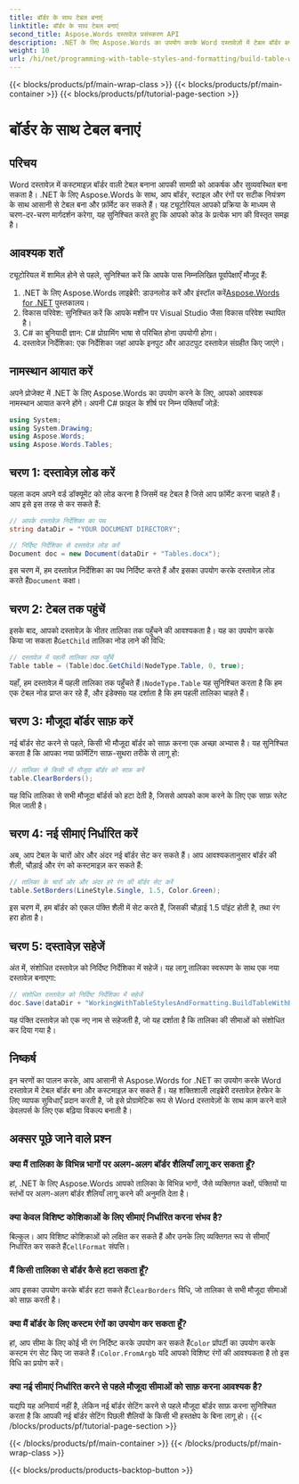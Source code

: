 ```yaml
---
title: बॉर्डर के साथ टेबल बनाएं
linktitle: बॉर्डर के साथ टेबल बनाएं
second_title: Aspose.Words दस्तावेज़ प्रसंस्करण API
description: .NET के लिए Aspose.Words का उपयोग करके Word दस्तावेज़ों में टेबल बॉर्डर बनाने और उन्हें कस्टमाइज़ करने का तरीका जानें। विस्तृत निर्देशों के लिए हमारे चरण-दर-चरण मार्गदर्शिका का पालन करें।
weight: 10
url: /hi/net/programming-with-table-styles-and-formatting/build-table-with-borders/
---
```


{{< blocks/products/pf/main-wrap-class >}}
{{< blocks/products/pf/main-container >}}
{{< blocks/products/pf/tutorial-page-section >}}

# बॉर्डर के साथ टेबल बनाएं

## परिचय

Word दस्तावेज़ में कस्टमाइज़ बॉर्डर वाली टेबल बनाना आपकी सामग्री को आकर्षक और सुव्यवस्थित बना सकता है। .NET के लिए Aspose.Words के साथ, आप बॉर्डर, स्टाइल और रंगों पर सटीक नियंत्रण के साथ आसानी से टेबल बना और फ़ॉर्मेट कर सकते हैं। यह ट्यूटोरियल आपको प्रक्रिया के माध्यम से चरण-दर-चरण मार्गदर्शन करेगा, यह सुनिश्चित करते हुए कि आपको कोड के प्रत्येक भाग की विस्तृत समझ है।

## आवश्यक शर्तें

ट्यूटोरियल में शामिल होने से पहले, सुनिश्चित करें कि आपके पास निम्नलिखित पूर्वापेक्षाएँ मौजूद हैं:

1.  .NET के लिए Aspose.Words लाइब्रेरी: डाउनलोड करें और इंस्टॉल करें[Aspose.Words for .NET](https://releases.aspose.com/words/net/) पुस्तकालय।
2. विकास परिवेश: सुनिश्चित करें कि आपके मशीन पर Visual Studio जैसा विकास परिवेश स्थापित है।
3. C# का बुनियादी ज्ञान: C# प्रोग्रामिंग भाषा से परिचित होना उपयोगी होगा।
4. दस्तावेज़ निर्देशिका: एक निर्देशिका जहां आपके इनपुट और आउटपुट दस्तावेज़ संग्रहीत किए जाएंगे।

## नामस्थान आयात करें

अपने प्रोजेक्ट में .NET के लिए Aspose.Words का उपयोग करने के लिए, आपको आवश्यक नामस्थान आयात करने होंगे। अपनी C# फ़ाइल के शीर्ष पर निम्न पंक्तियाँ जोड़ें:

```csharp
using System;
using System.Drawing;
using Aspose.Words;
using Aspose.Words.Tables;
```

## चरण 1: दस्तावेज़ लोड करें

पहला कदम अपने वर्ड डॉक्यूमेंट को लोड करना है जिसमें वह टेबल है जिसे आप फ़ॉर्मेट करना चाहते हैं। आप इसे इस तरह से कर सकते हैं:

```csharp
// आपके दस्तावेज़ निर्देशिका का पथ
string dataDir = "YOUR DOCUMENT DIRECTORY";

// निर्दिष्ट निर्देशिका से दस्तावेज़ लोड करें
Document doc = new Document(dataDir + "Tables.docx");
```

 इस चरण में, हम दस्तावेज़ निर्देशिका का पथ निर्दिष्ट करते हैं और इसका उपयोग करके दस्तावेज़ लोड करते हैं`Document` कक्षा।

## चरण 2: टेबल तक पहुंचें

 इसके बाद, आपको दस्तावेज़ के भीतर तालिका तक पहुँचने की आवश्यकता है। यह का उपयोग करके किया जा सकता है`GetChild` तालिका नोड लाने की विधि:

```csharp
// दस्तावेज़ में पहली तालिका तक पहुँचें
Table table = (Table)doc.GetChild(NodeType.Table, 0, true);
```

 यहाँ, हम दस्तावेज़ में पहली तालिका तक पहुँचते हैं।`NodeType.Table` यह सुनिश्चित करता है कि हम एक टेबल नोड प्राप्त कर रहे हैं, और इंडेक्स`0` यह दर्शाता है कि हम पहली तालिका चाहते हैं।

## चरण 3: मौजूदा बॉर्डर साफ़ करें

नई बॉर्डर सेट करने से पहले, किसी भी मौजूदा बॉर्डर को साफ़ करना एक अच्छा अभ्यास है। यह सुनिश्चित करता है कि आपका नया फ़ॉर्मेटिंग साफ़-सुथरा तरीके से लागू हो:

```csharp
// तालिका से किसी भी मौजूदा बॉर्डर को साफ़ करें
table.ClearBorders();
```

यह विधि तालिका से सभी मौजूदा बॉर्डर्स को हटा देती है, जिससे आपको काम करने के लिए एक साफ़ स्लेट मिल जाती है।

## चरण 4: नई सीमाएं निर्धारित करें

अब, आप टेबल के चारों ओर और अंदर नई बॉर्डर सेट कर सकते हैं। आप आवश्यकतानुसार बॉर्डर की शैली, चौड़ाई और रंग को कस्टमाइज़ कर सकते हैं:

```csharp
// तालिका के चारों ओर और अंदर हरे रंग की बॉर्डर सेट करें
table.SetBorders(LineStyle.Single, 1.5, Color.Green);
```

इस चरण में, हम बॉर्डर को एकल पंक्ति शैली में सेट करते हैं, जिसकी चौड़ाई 1.5 पॉइंट होती है, तथा रंग हरा होता है।

## चरण 5: दस्तावेज़ सहेजें

अंत में, संशोधित दस्तावेज़ को निर्दिष्ट निर्देशिका में सहेजें। यह लागू तालिका स्वरूपण के साथ एक नया दस्तावेज़ बनाएगा:

```csharp
// संशोधित दस्तावेज़ को निर्दिष्ट निर्देशिका में सहेजें
doc.Save(dataDir + "WorkingWithTableStylesAndFormatting.BuildTableWithBorders.docx");
```

यह पंक्ति दस्तावेज़ को एक नए नाम से सहेजती है, जो यह दर्शाता है कि तालिका की सीमाओं को संशोधित कर दिया गया है।

## निष्कर्ष

इन चरणों का पालन करके, आप आसानी से Aspose.Words for .NET का उपयोग करके Word दस्तावेज़ में टेबल बॉर्डर बना और कस्टमाइज़ कर सकते हैं। यह शक्तिशाली लाइब्रेरी दस्तावेज़ हेरफेर के लिए व्यापक सुविधाएँ प्रदान करती है, जो इसे प्रोग्रामेटिक रूप से Word दस्तावेज़ों के साथ काम करने वाले डेवलपर्स के लिए एक बढ़िया विकल्प बनाती है।

## अक्सर पूछे जाने वाले प्रश्न

### क्या मैं तालिका के विभिन्न भागों पर अलग-अलग बॉर्डर शैलियाँ लागू कर सकता हूँ?
हां, .NET के लिए Aspose.Words आपको तालिका के विभिन्न भागों, जैसे व्यक्तिगत कक्षों, पंक्तियों या स्तंभों पर अलग-अलग बॉर्डर शैलियाँ लागू करने की अनुमति देता है।

### क्या केवल विशिष्ट कोशिकाओं के लिए सीमाएं निर्धारित करना संभव है?
 बिल्कुल। आप विशिष्ट कोशिकाओं को लक्षित कर सकते हैं और उनके लिए व्यक्तिगत रूप से सीमाएँ निर्धारित कर सकते हैं`CellFormat` संपत्ति।

### मैं किसी तालिका से बॉर्डर कैसे हटा सकता हूँ?
 आप इसका उपयोग करके बॉर्डर हटा सकते हैं`ClearBorders` विधि, जो तालिका से सभी मौजूदा सीमाओं को साफ़ करती है।

### क्या मैं बॉर्डर के लिए कस्टम रंगों का उपयोग कर सकता हूँ?
 हां, आप सीमा के लिए कोई भी रंग निर्दिष्ट करके उपयोग कर सकते हैं`Color` प्रॉपर्टी का उपयोग करके कस्टम रंग सेट किए जा सकते हैं।`Color.FromArgb` यदि आपको विशिष्ट रंगों की आवश्यकता है तो इस विधि का प्रयोग करें।

### क्या नई सीमाएं निर्धारित करने से पहले मौजूदा सीमाओं को साफ़ करना आवश्यक है?
यद्यपि यह अनिवार्य नहीं है, लेकिन नई बॉर्डर सेटिंग करने से पहले मौजूदा बॉर्डर साफ़ करना सुनिश्चित करता है कि आपकी नई बॉर्डर सेटिंग पिछली शैलियों के किसी भी हस्तक्षेप के बिना लागू हो।
{{< /blocks/products/pf/tutorial-page-section >}}

{{< /blocks/products/pf/main-container >}}
{{< /blocks/products/pf/main-wrap-class >}}

{{< blocks/products/products-backtop-button >}}
